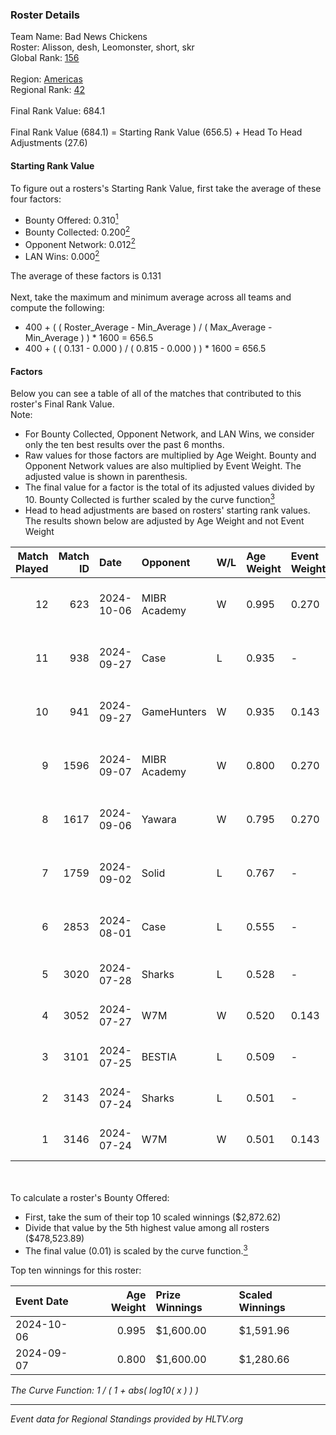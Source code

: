 ### Roster Details<br />
Team Name: Bad News Chickens<br />
Roster: Alisson, desh, Leomonster, short, skr<br />
Global Rank: [156](../../standings_global_2024_11_06.md)<br />
<br />
Region: [Americas]( ../../standings_americas_2024_11_06.md)<br />
Regional Rank: [42]( ../../standings_americas_2024_11_06.md)<br />
<br />
Final Rank Value:  684.1<br />
<br />
Final Rank Value (684.1) = Starting Rank Value (656.5) + Head To Head Adjustments (27.6)<br />

#### Starting Rank Value<br />
To figure out a rosters's Starting Rank Value, first take the average of these four factors:<br />
- Bounty Offered: 0.310[<sup>1</sup>](#table2)
- Bounty Collected: 0.200[<sup>2</sup>](#table1)
- Opponent Network: 0.012[<sup>2</sup>](#table1)
- LAN Wins: 0.000[<sup>2</sup>](#table1)

The average of these factors is 0.131<br />
<br />
Next, take the maximum and minimum average across all teams and compute the following:<br />
- 400 + ( ( Roster_Average - Min_Average ) / ( Max_Average - Min_Average ) ) * 1600 = 656.5
- 400 + ( ( 0.131 - 0.000 ) / ( 0.815 - 0.000 ) ) * 1600 = 656.5


#### Factors<br />
Below you can see a table of all of the matches that contributed to this roster's Final Rank Value.<br />
Note:<br />

- For Bounty Collected, Opponent Network, and LAN Wins, we consider only the ten best results over the past 6 months.
- Raw values for those factors are multiplied by Age Weight. Bounty and Opponent Network values are also multiplied by Event Weight. The adjusted value is shown in parenthesis.
- The final value for a factor is the total of its adjusted values divided by 10. Bounty Collected is further scaled by the curve function[<sup>3</sup>](#curveFunction)
- Head to head adjustments are based on rosters' starting rank values. The results shown below are adjusted by Age Weight and not Event Weight
<span id="table1"></span><br />


| Match Played | Match ID | Date       | Opponent     | W/L | Age Weight | Event Weight | Bounty Collected | Opponent Network | LAN Wins  | H2H Adj. | Roster                                |
| -: | -: | :- | :- | :- | :- | :- | :- | :- | :- | -: | :- |
|           12 |      623 | 2024-10-06 | MIBR Academy | W   | 0.995      | 0.270        | 0.002 (0.000)    | 0.110 (0.030)    | 0 (0.000) |     9.33 | Alisson, desh, Leomonster, short, skr |
|           11 |      938 | 2024-09-27 | Case         | L   | 0.935      | -            | -                | -                | -         |    -8.21 | Alisson, desh, Leomonster, short, skr |
|           10 |      941 | 2024-09-27 | GameHunters  | W   | 0.935      | 0.143        | 0.000 (0.000)    | 0.110 (0.015)    | 0 (0.000) |     8.16 | Alisson, desh, Leomonster, short, skr |
|            9 |     1596 | 2024-09-07 | MIBR Academy | W   | 0.800      | 0.270        | 0.002 (0.000)    | 0.110 (0.024)    | 0 (0.000) |     8.07 | Alisson, desh, Leomonster, short, skr |
|            8 |     1617 | 2024-09-06 | Yawara       | W   | 0.795      | 0.270        | 0.000 (0.000)    | 0.091 (0.019)    | 0 (0.000) |     7.12 | Alisson, desh, Leomonster, short, skr |
|            7 |     1759 | 2024-09-02 | Solid        | L   | 0.767      | -            | -                | -                | -         |    -5.50 | Alisson, desh, Leomonster, short, skr |
|            6 |     2853 | 2024-08-01 | Case         | L   | 0.555      | -            | -                | -                | -         |    -4.76 | Alisson, desh, Leomonster, short, skr |
|            5 |     3020 | 2024-07-28 | Sharks       | L   | 0.528      | -            | -                | -                | -         |    -2.03 | Alisson, desh, roz, short, skr        |
|            4 |     3052 | 2024-07-27 | W7M          | W   | 0.520      | 0.143        | 0.002 (0.000)    | 0.222 (0.016)    | 0 (0.000) |     9.99 | Alisson, desh, roz, short, skr        |
|            3 |     3101 | 2024-07-25 | BESTIA       | L   | 0.509      | -            | -                | -                | -         |    -2.10 | Alisson, desh, roz, short, skr        |
|            2 |     3143 | 2024-07-24 | Sharks       | L   | 0.501      | -            | -                | -                | -         |    -1.92 | Alisson, desh, roz, short, skr        |
|            1 |     3146 | 2024-07-24 | W7M          | W   | 0.501      | 0.143        | 0.002 (0.000)    | 0.222 (0.016)    | 0 (0.000) |     9.42 | Alisson, desh, roz, short, skr        |

<br />
<span id="table2"></span><br />
To calculate a roster's Bounty Offered:<br />

- First, take the sum of their top 10 scaled winnings ($2,872.62)
- Divide that value by the 5th highest value among all rosters ($478,523.89)
- The final value (0.01) is scaled by the curve function.[<sup>3</sup>](#curveFunction)

Top ten winnings for this roster:<br />

| Event Date | Age Weight | Prize Winnings | Scaled Winnings |
| :- | -: | :- | :- |
| 2024-10-06 |      0.995 | $1,600.00      | $1,591.96       |
| 2024-09-07 |      0.800 | $1,600.00      | $1,280.66       |


<span id="curveFunction"></span>_The Curve Function: 1 / ( 1 + abs( log10( x ) ) )_<br />

---
_Event data for Regional Standings provided by HLTV.org_<br />
